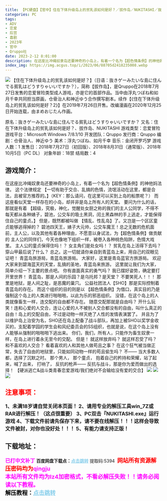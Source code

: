```yaml
---
title: 【PC硬盘】【官中】住在下体升级岛上的贫乳该如何是好？／拔作岛／NUKITASHI／抜きゲーみたいな島に住んでる貧乳はどうすりゃいいですか？
categories: PC
tags:
- ADV
- 恋爱
- 后宫
- 喜剧
- 2023年
- 官中
- Qruppo社
date: 2023-2-12 8:01:00
description: 在这座比冲绳奴隶岛还要神奇的小岛上，有着一个名为【超色情条例】的神他妈法律。这个法律规定 【一切有助于交合、乱搞的色情，流氓活动在这里，都是合法，且被官方推荐的。】（KEY：那么请问，在这里可以买到上岛的船票呢？）而这座看似天堂一样存在的小岛，却并非是岛上所有人的天堂。要问为什么的话，那就是有着 【超级，究极，神化，觉醒处女厨之称的我们的主人公同学，不得不每天都从各种婊子，碧池，公交车的吸土黑洞，闰土黑森林的手上逃走，才能保得住自己的童贞。】
index_img: https://img.acgus.top/i/2023/06/88705d2418235008.webp
---
```

![](https://img.acgus.top/i/2023/06/88705d2418235008.webp)
【住在下体升级岛上的贫乳该如何是好？】（日语：抜きゲーみたいな島に住んでる貧乳はどうすりゃいいですか？），简称【拔作岛】，是Qruppo在2018年7月27日发售的恋爱冒险类型成人游戏，亦是它的首部作品。当中由浮丸つぼね和如月千幸共同担当原画，仓骨治人和神近ゆう合作撰写剧本。续作【《住在下体升级岛上的贫乳该如何是好？2》】在2019年7月26日开售。改编漫画在2020年12月25日开始连载，由まめおじたん作画。

原名：抜きゲーみたいな島に住んでる貧乳はどうすりゃいいですか？
又名：住在下体升级岛上的贫乳该如何是好？、拔作岛、NUKITASHI
游戏类型：恋爱冒险
游戏平台：Microsoft Windows 7/8.1/10
开发团队：Qruppo
发行商：Qruppo
编剧：仓骨治人、神近ゆう
美术：浮丸つぼね、如月千幸
音乐：金闭开罗巧梦
游戏人数：1
发售日：2018年7月27日（初回版）、2018年8月31日（通常版）、2018年10月5日（PC DL）
对象年龄：18禁
结局数：4

## 游戏简介：
在这座比冲绳奴隶岛还要神奇的小岛上，有着一个名为【超色情条例】的神他妈法律。
这个法律规定 【一切有助于交合、乱搞的色情，流氓活动在这里，都是合法，且被官方推荐的。】（KEY：那么请问，在这里可以买到上岛的船票呢？）
而这座看似天堂一样存在的小岛，却并非是岛上所有人的天堂。
要问为什么的话，那就是有着 【超级，究极，神化，觉醒处女厨之称的我们的主人公同学，不得不每天都从各种婊子，碧池，公交车的吸土黑洞，闰土黑森林的手上逃走，才能保得住自己的童贞。】
但是，既然都被叫做 【情乱、性乱岛】了。又岂是一个区区童贞能够逃得掉的？
碧池四天王，婊子大元帅，公交车魔王！总之无数的危机面前，主人公，以及其他有着各种理由，不愿意以身试法，为【超色情条例】做贡献的
主人公的同伴们，今天也像地下组织一样，被卷入各种桃色陷阱，色情大戏里。
主人公的童贞保得住吗！？
女主角们是处女吗！？
贫乳在岛上活得下去吗？
穿山甲最后说了什么？
总之。这一切就请你亲自到青蓝岛上来，用自己的双眼见证吧！
青蓝岛旅游局，青蓝岛旅游局。
大家好，这里是青岛蓝官方旅游局。
欢迎大家来到碧海蓝天的天堂，乱搞的圣地，青蓝岛来旅游。
这里就让我们为大家，简单介绍一下主要的景点吧。
你有直面真实的勇气吗？
我已摆好姿势，确定要打开里世界！
青蓝岛，那是人间的乐园？是乌托邦？是天堂？
不要笑死人！！！
那里是地狱，是人间之耻，是恶魔的巢穴。
公益社团法人【SHO】那是实际控制着青蓝岛的存在。
而这个组织的目的则是以 【超色情条例】为借口，真实目的乃是强制这个岛上的人类进行啪啪啪，以此为乐的邪恶组织。
没错，在这个岛上的人类就像畜生一样，连交配的自由都不存在。
随意交配那就是自由吗？
开什么玩笑！连和心爱的人交合，连让心爱的人不被别人交合都没有的自由，叫什么真正的自由！岛上的交配自由，不过是动物一样灭绝了人性的发情表演罢了。
并且为了以维护岛上治安为名，SHO还在岛上配备了战斗部队，再加上被SHO以奖学金收买的，支配着学园的学生会和风纪委员会的SS组织，也就是说，在这个岛上没有人能够从强制的啪啪啪下逃出来。
你们，我们，所有人，只能作为畜生奴隶一样，在岛上进行着永无至今的交配。
但是！
就这样放弃吗？
就这样忍受了吗？
和不喜欢的人交合？
看着喜欢的人和其他人做苟且之事？
在这个狂气被当做正常，失去了自由的地狱里，只能如同动物一样的苟且偷生吗？
不——
当大多数人都，选择了沉默之时。
那个男人，
那个童贞，
抱着自己的矜持和荣耀，站了起来，喊了出来，
打响了，
反抗的枪声——
反抗与战斗，那是你为爱而做出的选择！
【硬派逃亡&战斗类青春恋爱游戏/我们绝对不会输给没有爱的交合】
![](https://img.acgus.top/i/2023/06/05f2b19943235018.webp)
![](https://img.acgus.top/i/2023/06/228f1bf944235014.webp)
![](https://img.acgus.top/i/2023/06/cb6db7ca92235011.webp)




## <font color=#FF0000 >注意事项：</font>
<font size=3><b>1、未满18岁请自觉关闭本页面！
2、请用专业的解压工具win_7Z或RAR进行解压！（这点很重要）
3、PC双击『NUKITASHI.exe』运行游戏
4、下载文件前请先保存下来，请不要在线解压！！！这样会导致文件被封，对你也没好处！！！
5、有能力请支持正版！</b></font>

## 下载地址：
<font color=#FF00FF size=3><b>已打中文补丁</b></font>
<b>百度网盘下载点：</b><a href="https://pan.baidu.com/s/1zcwHE6oMk8fFt6zASnqOgA?pwd=5394" style="color: #87CEEB;"><b>点击跳转</b></a> 提取码:5394
<a style="padding: 0" href="https://post.qingju.org/AD/"><img style="max-width:100%" src="https://img.acgus.top/i/2024/07/478f689b8021d8d499ab43d21acf137a.gif" alt=""></a>
<b><font color=#FF0000 size=4>网站所有资源解压密码均为</b></font><b><font color=#FF00FF size=4>qingju</font><font color=#FF0000 ></font></b><br><b><font color=#FF00FF size=4>本站所有文件均为lz4加密格式，不看必解压失败！！请务必阅读以下教程。</b></font><br><b><font color=#000 size=4>解压教程：</b><a href="https://post.qingju.org/tutorial/000/" style="color: #87CEEB;"><b>点击跳转</b></a>
